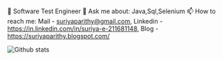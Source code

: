 🔭 Software Test Engineer
💬 Ask me about: Java,Sql,Selenium
📫 How to reach me: Mail - suriyaparithy@gmail.com, Linkedin - https://in.linkedin.com/in/suriya-e-211681148, Blog - https://suriyaparithy.blogspot.com/


![Github stats](https://github-readme-stats.vercel.app/api?username=parithysuriya&theme=highcontrast&show_icons=true&count_private=true)
